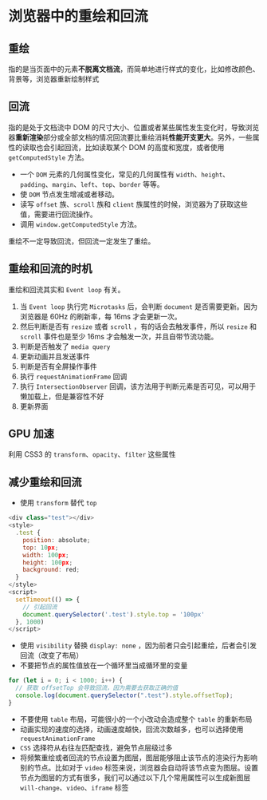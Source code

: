# 浏览器中的重绘和回流

## 重绘

指的是当页面中的元素**不脱离文档流**，而简单地进行样式的变化，比如修改颜色、背景等，浏览器重新绘制样式

## 回流

指的是处于文档流中 DOM 的尺寸大小、位置或者某些属性发生变化时，导致浏览器**重新渲染**部分或全部文档的情况回流要比重绘消耗**性能开支更大**。另外，一些属性的读取也会引起回流，比如读取某个 DOM 的高度和宽度，或者使用 `getComputedStyle` 方法。

- 一个 `DOM` 元素的几何属性变化，常见的几何属性有 `width`、`height`、`padding`、`margin`、`left`、`top`、`border` 等等。
- 使 `DOM` 节点发生增减或者移动。
- 读写 `offset` 族、`scroll` 族和 `client` 族属性的时候，浏览器为了获取这些值，需要进行回流操作。
- 调用 `window.getComputedStyle` 方法。

重绘不一定导致回流，但回流一定发生了重绘。

## 重绘和回流的时机

重绘和回流其实和 `Event loop` 有关。

1. 当 `Event loop` 执行完 `Microtasks` 后，会判断 `document` 是否需要更新。因为浏览器是 60Hz 的刷新率，每 16ms 才会更新一次。
2. 然后判断是否有 `resize` 或者 `scroll` ，有的话会去触发事件，所以 `resize` 和 `scroll` 事件也是至少 16ms 才会触发一次，并且自带节流功能。
3. 判断是否触发了 `media query`
4. 更新动画并且发送事件
5. 判断是否有全屏操作事件
6. 执行 `requestAnimationFrame` 回调
7. 执行 `IntersectionObserver` 回调，该方法用于判断元素是否可见，可以用于懒加载上，但是兼容性不好
8. 更新界面

## GPU 加速

利用 CSS3 的 `transform`、`opacity`、`filter` 这些属性

## 减少重绘和回流

- 使用 `transform` 替代 `top`

```js
<div class="test"></div>
<style>
  .test {
    position: absolute;
    top: 10px;
    width: 100px;
    height: 100px;
    background: red;
  }
</style>
<script>
  setTimeout(() => {
    // 引起回流
    document.querySelector('.test').style.top = '100px'
  }, 1000)
</script>
```

- 使用 `visibility` 替换 `display: none` ，因为前者只会引起重绘，后者会引发回流（改变了布局）
- 不要把节点的属性值放在一个循环里当成循环里的变量

```js
for (let i = 0; i < 1000; i++) {
  // 获取 offsetTop 会导致回流，因为需要去获取正确的值
  console.log(document.querySelector(".test").style.offsetTop);
}
```

- 不要使用 `table` 布局，可能很小的一个小改动会造成整个 `table` 的重新布局
- 动画实现的速度的选择，动画速度越快，回流次数越多，也可以选择使用 `requestAnimationFrame`
- `CSS` 选择符从右往左匹配查找，避免节点层级过多
- 将频繁重绘或者回流的节点设置为图层，图层能够阻止该节点的渲染行为影响别的节点。比如对于 `video` 标签来说，浏览器会自动将该节点变为图层。设置节点为图层的方式有很多，我们可以通过以下几个常用属性可以生成新图层 `will-change`、`video`、`iframe` 标签
